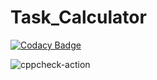 # Task_Calculator

[![Codacy Badge](https://api.codacy.com/project/badge/Grade/fe131af3e3bd4c0899664f8eec37f4f6)](https://app.codacy.com/manual/99002499/Task_Calculator?utm_source=github.com&utm_medium=referral&utm_content=99002499/Task_Calculator&utm_campaign=Badge_Grade_Dashboard)

![cppcheck-action](https://github.com/99002499/Task_Calculator/workflows/cppcheck-action/badge.svg)

